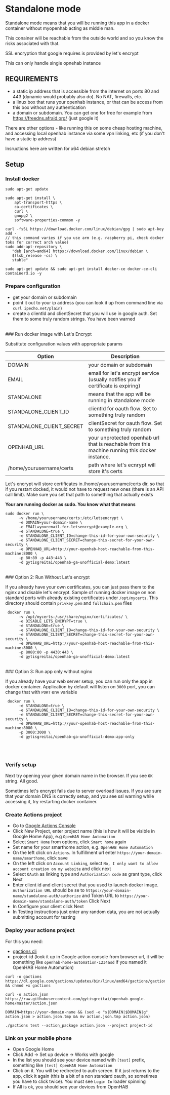 # Standalone mode

Standalone mode means that you will be running this app in a docker container without myopenhab acting as middle man.  
  
This conainer will be reachable from the outside world and so you know the risks associated with that.  
  
SSL encryption that google requires is provided by let's encrypt  
  
This can only handle single opnehab instance  

## **REQUIREMENTS**

* a static ip address that is accessible from the internet on ports 80 and 443 (dynamic would probably also do). No NAT, firewalls, etc.
* a linux box that runs your openhab instance, or that can be access from this box without any authentication
* a domain or subdomain. You can get one for free for example from https://freedns.afraid.org/ (just google it)

There are other options - like running this on some cheap hosting machine, and accessing local openhab instance via some vpn linking, etc (if you don't have a static ip address)

Insructions here are written for x64 debian stretch

## Setup

### Install docker 
```
sudo apt-get update

sudo apt-get install \
    apt-transport-https \
    ca-certificates \
    curl \
    gnupg2 \
    software-properties-common -y

curl -fsSL https://download.docker.com/linux/debian/gpg | sudo apt-key add -
// this command varies if you use arm (e.g. raspberry pi, check docker toks for correct arch value)
sudo add-apt-repository \
   "deb [arch=amd64] https://download.docker.com/linux/debian \
   $(lsb_release -cs) \
   stable"

sudo apt-get update && sudo apt-get install docker-ce docker-ce-cli containerd.io -y
```

### Prepare configuration
  - get your domain or subdomain
  - point it out to your ip address (you can look it up from command line via `curl ipecho.net/plain`)
  - create a clientId and clientSecret that you will use in google auth. Set them to some truly random strings. You have been warned
<br/>
### Run docker image with Let's Encrypt

Substitute configuration values with appropriate params

Option | Description
------------ | -------------
DOMAIN | your domain or subdomain
EMAIL | email for let's encrypt service (usually notifies you if certificate is expiring)
STANDALONE | means that the app will be running in standalone mode
STANDALONE_CLIENT_ID | clientId for oauth flow. Set to something truly random
STANDALONE_CLIENT_SECRET | clientSecret for oauth flow. Set to something truly random
OPENHAB_URL | your unprotected openhab url that is reachable from this machine running this docker instance.
/home/yourusername/certs | path where let's ecnrypt will store it's certs

Let's encrypt will store certificates in /home/yourusername/certs dir, so that if you restart docked, it would not have to request new ones (there is an API call limit). Make sure you set that path to something that actually exists

**Your are running docker as sudo. You know what that means**

```
sudo docker run \
      -v /home/yourusername/certs:/etc/letsencrypt \
      -e DOMAIN=your-domain-name \
      -e EMAIL=youremail-for-letsencrypt@example.org \
      -e STANDALONE=true \
      -e STANDALONE_CLIENT_ID=change-this-id-for-your-own-security \
      -e STANDALONE_CLIENT_SECRET=change-this-secret-for-your-own-security \
      -e OPENHAB_URL=http://your-openhab-host-reachable-from-this-machine:8080 \
      -p 80:80 -p 443:443 \
      -d gytisgreitai/openhab-ga-unofficial-demo:latest
```
<br/>
### Option 2: Run Without Let's encrypt

If you already have your own certificates, you can just pass them to the nginx and disable let's encrypt.
Sample of running docker image on non standard ports with already existing certificates under `/opt/mycerts`. This directory should contain `privkey.pem` and `fullchain.pem` files

```
 docker run \
      -v /opt/mycerts:/usr/share/nginx/certificates/ \
      -e DISABLE_LETS_ENCRYPT=true \
      -e STANDALONE=true \
      -e STANDALONE_CLIENT_ID=change-this-id-for-your-own-security \
      -e STANDALONE_CLIENT_SECRET=change-this-secret-for-your-own-security \
      -e OPENHAB_URL=http://your-openhab-host-reachable-from-this-machine:8080 \
      -p 8080:80 -p 4430:443 \
      -d gytisgreitai/openhab-ga-unofficial-demo:latest
```
<br/>
### Option 3: Run app only without nginx

If you already have your web server setup, you can run only the app in docker container. Application by default will listen on `3000` port, you can change that with `PORT` env variable

```
 docker run \
      -e STANDALONE=true \
      -e STANDALONE_CLIENT_ID=change-this-id-for-your-own-security \
      -e STANDALONE_CLIENT_SECRET=change-this-secret-for-your-own-security \
      -e OPENHAB_URL=http://your-openhab-host-reachable-from-this-machine:8080 \
      -p 3000:3000 \
      -d gytisgreitai/openhab-ga-unofficial-demo:app-only
```
<br/> <br/>

### Verify setup
Next try opening your given domain name in the browser. If you see `OK` string. All good.
  
Sometimes let's encrypt fails due to server overload issues. If you are sure that your domain DNS is correctly setup, and you see ssl warning while accessing it, try restarting docker container.
  
  

### Create Actions project

- Go to [Google Actions Console](https://console.actions.google.com)
- Click New Project, enter project name (this is how it will be visible in Google Home App), e.g `OpenHAB Home Automation`
- Select `Smart Home` from options, click `Smart home` again
- Set name for your smarthome action,  e.g. `OpenHAB Home Automation`
- On the left click on `Actions`. In fulfillment url enter `https://your-domain-name/smarthome`, click save
- On the left click on `Account Linking`, select `No, I only want to allow account creation on my website` and click next
- Select `OAuth` as linking type and `Authorization code` as grant type, click Next
- Enter client id and client secret that you used to launch docker image. `Authorization URL` should be se to `https://your-domain-name/standalone-auth/authorize` and Token URL to `https://your-domain-name/standalone-auth/token` Click Next
- In Configure your client click Next
- In Testing instructions just enter any random data, you are not actually submitting account for testing

### Deploy your actions project

For this you need:
- [gactions cli](https://developers.google.com/actions/tools/gactions-cli)
- project-id (look it up in Google action console from browser url, it will be something like `openhab-home-automation-1234asd` if you named it OpenHAB Home Automation)

```
curl -o gactions https://dl.google.com/gactions/updates/bin/linux/amd64/gactions/gactions && chmod +x gactions

curl -o action.json https://raw.githubusercontent.com/gytisgreitai/openhab-google-home/master/action.json

DOMAIN=https://your-domain-name && (sed -e "s|DOMAIN|$DOMAIN|g" action.json > action.json.tmp && mv action.json.tmp action.json)

./gactions test --action_package action.json --project project-id
```

### Link on your mobile phone

- Open Google Home
- Click Add -> Set up device -> Works with google
- In the list you should see your device named with `[test]` prefix, something like `[test] OpenHAB Home Automation`
- Click on it. You will be redirected to auth screen. If it just returns to the app, click it again (this is a bit of a non standard oauth, so sometimes you have to click twice). You must see `Login In` loader spinning
- If All is ok, you should see your devices from OpenHAB
